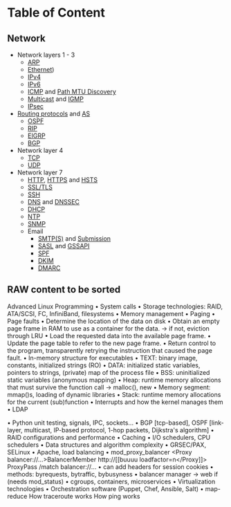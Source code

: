 # Table of Content

## Network
- Network layers 1 - 3
  - [ARP](https://en.wikipedia.org/wiki/Address_Resolution_Protocol)
  - [Ethernet](https://en.wikipedia.org/wiki/Ethernet))
  - [IPv4](https://en.wikipedia.org/wiki/IPv4)
  - [IPv6](https://en.wikipedia.org/wiki/IPv6)
  - [ICMP](https://en.wikipedia.org/wiki/https://en.wikipedia.org/wiki/Internet_Control_Message_Protocol) and [Path MTU Discovery](https://en.wikipedia.org/wiki/Path_MTU_Discovery)
  - [Multicast](https://en.wikipedia.org/wiki/IP_multicast) and [IGMP](https://en.wikipedia.org/wiki/Internet_Group_Management_Protocol)
  - [IPsec](https://en.wikipedia.org/wiki/IPsec)
- [Routing protocols](https://en.wikipedia.org/wiki/Routing_protocol) and [AS](https://en.wikipedia.org/wiki/Autonomous_system_(Internet))
  - [OSPF](https://en.wikipedia.org/wiki/Open_Shortest_Path_First)
  - [RIP](https://en.wikipedia.org/wiki/Routing_Information_Protocol)
  - [EIGRP](https://en.wikipedia.org/wiki/Enhanced_Interior_Gateway_Routing_Protocol)
  - [BGP](https://en.wikipedia.org/wiki/Border_Gateway_Protocol)
- Network layer 4
  - [TCP](https://en.wikipedia.org/wiki/Transmission_Control_Protocol)
  - [UDP](https://en.wikipedia.org/wiki/User_Datagram_Protocol)
- Network layer 7
  - [HTTP](https://en.wikipedia.org/wiki/Hypertext_Transfer_Protocol), [HTTPS](https://en.wikipedia.org/wiki/HTTPS) and [HSTS](https://en.wikipedia.org/wiki/HTTP_Strict_Transport_Security)
  - [SSL/TLS](https://en.wikipedia.org/wiki/Transport_Layer_Security)
  - [SSH](https://en.wikipedia.org/wiki/Secure_Shell)
  - [DNS](https://en.wikipedia.org/wiki/Domain_Name_System) and [DNSSEC](https://en.wikipedia.org/wiki/Domain_Name_System_Security_Extensions)
  - [DHCP](https://en.wikipedia.org/wiki/Dynamic_Host_Configuration_Protocol)
  - [NTP](https://en.wikipedia.org/wiki/Network_Time_Protocol)
  - [SNMP](https://en.wikipedia.org/wiki/Simple_Network_Management_Protocol)
  - Email
    - [SMTP(S)](https://en.wikipedia.org/wiki/Simple_Mail_Transfer_Protocol) and [Submission](https://en.wikipedia.org/wiki/Message_submission_agent)
    - [SASL](https://en.wikipedia.org/wiki/Simple_Authentication_and_Security_Layer) and [GSSAPI](https://docs.oracle.com/cd/E19683-01/816-1331/6m7oo9sn3/index.html)
    - [SPF](https://en.wikipedia.org/wiki/Sender_Policy_Framework)
    - [DKIM](https://en.wikipedia.org/wiki/DomainKeys_Identified_Mail)
    - [DMARC](https://en.wikipedia.org/wiki/DMARC)


## RAW content to be sorted
Advanced Linux Programming
• System calls
• Storage technologies: RAID, ATA/SCSI, FC, InfiniBand, filesystems
• Memory management
  • Paging
  • Page faults
    • Determine the location of the data on disk
    • Obtain an empty page frame in RAM to use as a container for the data. → if not, eviction through LRU
    • Load the requested data into the available page frame.
    • Update the page table to refer to the new page frame.
    • Return control to the program, transparently retrying the instruction that caused the page fault.
• In-memory structure for executables
  • TEXT: binary image, constants, initialized strings (RO)
  • DATA: initialized static variables, pointers to strings, (private) map of the process file
  • BSS: uninitialized static variables (anonymous mapping)
  • Heap: runtime memory allocations that must survive the function call → malloc(), new
  • Memory segment: mmap()s, loading of dynamic libraries
  • Stack: runtime memory allocations for the current (sub)function
• Interrupts and how the kernel manages them
• LDAP

• Python unit testing, signals, IPC, sockets...
• BGP [tcp-based], OSPF [link-layer, multicast, IP-based protocol, 1-hop packets, Dijkstra's algorithm]
• RAID configurations and performance
• Caching
• I/O schedulers, CPU schedulers
• Data structures and algorithm complexity
• GRSEC/PAX, SELinux
• Apache, load balancing
  • mod_proxy_balancer <Proxy balancer://...>BalancerMember http://[[buuuu loadfactor=n</Proxy]]> ProxyPass /match balancer://...
  • can add headers for session cookies
  • methods: byrequests, bytraffic, bybusyness
  • balancer manager → web if (needs mod_status)
• cgroups, containers, microservices
• Virtualization technologies
• Orchestration software (Puppet, Chef, Ansible, Salt)
• map-reduce
How traceroute works
How ping works
